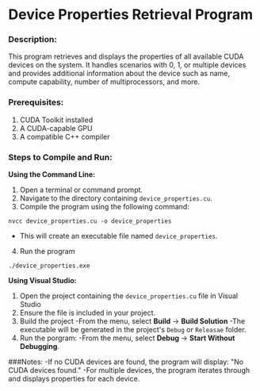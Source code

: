 # Device Properties Retrieval Program

### Description:
This program retrieves and displays the properties of all available CUDA devices
on the system. It handles scenarios with 0, 1, or multiple devices and provides additional
information about the device such as name, compute capability, number of multiprocessors, and more.

### Prerequisites:
1. CUDA Toolkit installed
2. A CUDA-capable GPU
3. A compatible C++ compiler

### Steps to Compile and Run:

**Using the Command Line:**
1. Open a terminal or command prompt.
2. Navigate to the directory containing `device_properties.cu`.
3. Compile the program using the following command:
```
nvcc device_properties.cu -o device_properties
```
- This will create an executable file named `device_properties`.
4. Run the program
```
./device_properties.exe
```

**Using Visual Studio:**
1. Open the project containing the `device_properties.cu` file in Visual Studio
2. Ensure the file is included in your project.
3. Build the project
   -From the menu, select **Build** -> **Build Solution**
   -The executable will be generated in the project's `Debug` or `Releasae` folder.
4. Run the porgram:
   -From the menu, select **Debug** -> **Start Without Debugging**.

###Notes:
-If no CUDA devices are found, the program will display: "No CUDA devices found."
-For multiple devices, the program iterates through and displays properties for each device.
